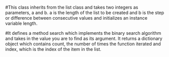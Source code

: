#This class inherits from the list class and takes two integers as parameters, a and b. a is the length of the list to be created and  b is the step or difference between consecutive values and initializes an instance variable length.

#It defines a method search which implements the binary search algorithm and takes in the value you are to find as its argument. It returns a dictionary object which contains count, the number of times the function iterated and index, which is the index of the item in the list.